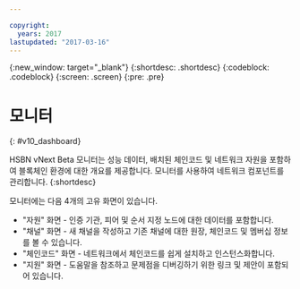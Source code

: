 ```yaml
---

copyright:
  years: 2017
lastupdated: "2017-03-16"
---
```


{:new_window: target="_blank"}
{:shortdesc: .shortdesc}
{:codeblock: .codeblock}
{:screen: .screen}
{:pre: .pre}

# 모니터
{: #v10_dashboard}



HSBN vNext Beta 모니터는 성능 데이터, 배치된 체인코드 및 네트워크 자원을 포함하여 블록체인 환경에 대한 개요를 제공합니다. 모니터를 사용하여 네트워크 컴포넌트를 관리합니다.
{:shortdesc}

모니터에는 다음 4개의 고유 화면이 있습니다. 
* "자원" 화면 - 인증 기관, 피어 및 순서 지정 노드에 대한 데이터를 포함합니다. 
* "채널" 화면 - 새 채널을 작성하고 기존 채널에 대한 원장, 체인코드 및 멤버십 정보를 볼 수 있습니다. 
* "체인코드" 화면 - 네트워크에서 체인코드를 쉽게 설치하고 인스턴스화합니다. 
* "지원" 화면 - 도움말을 참조하고 문제점을 디버깅하기 위한 링크 및 제안이 포함되어 있습니다. 
